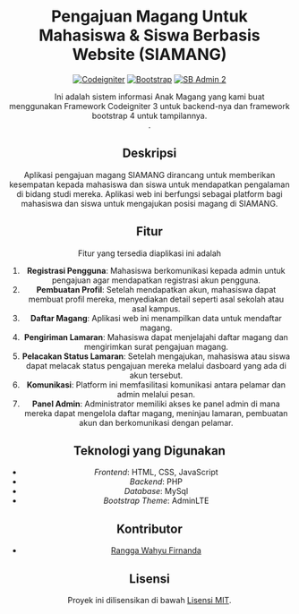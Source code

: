 <h1 align="center"> Pengajuan Magang Untuk Mahasiswa & Siswa Berbasis Website (SIAMANG)</h1>

<span align="center">
	
[![Codeigniter](https://img.shields.io/badge/Codeigniter-3.0-red.svg)](https://www.codeigniter.com/)
[![Bootstrap](https://img.shields.io/badge/Bootstrap-4.0-green.svg)](https://getbootstrap.com/docs/4.0/getting-started/introduction/)
[![SB Admin 2](https://img.shields.io/badge/%20-SB%20Admin%202-blue.svg)](https://startbootstrap.com/themes/sb-admin-2/)
</span>

&emsp; &emsp; Ini adalah sistem informasi Anak Magang yang kami buat menggunakan Framework Codeigniter 3 untuk backend-nya dan framework bootstrap 4 untuk tampilannya. <br />
.<br />



## Deskripsi

Aplikasi pengajuan magang SIAMANG dirancang untuk memberikan kesempatan kepada mahasiswa dan siswa untuk mendapatkan pengalaman di bidang studi mereka. Aplikasi web ini berfungsi sebagai platform bagi mahasiswa dan siswa untuk mengajukan posisi magang di SIAMANG.


## Fitur
Fitur yang tersedia diaplikasi ini adalah
1. **Registrasi Pengguna**: Mahasiswa berkomunikasi kepada admin untuk pengajuan agar mendapatkan registrasi akun pengguna.
2. **Pembuatan Profil**: Setelah mendapatkan akun, mahasiswa dapat membuat profil mereka, menyediakan detail seperti asal sekolah atau asal kampus.
3. **Daftar Magang**: Aplikasi web ini menampilkan data untuk mendaftar magang.
4. **Pengiriman Lamaran**: Mahasiswa dapat menjelajahi daftar magang dan mengirimkan surat pengajuan magang.
5. **Pelacakan Status Lamaran**: Setelah mengajukan, mahasiswa atau siswa dapat melacak status pengajuan mereka melalui dasboard yang ada di akun tersebut.
6. **Komunikasi**: Platform ini memfasilitasi komunikasi antara pelamar dan admin melalui pesan.
7. **Panel Admin**: Administrator memiliki akses ke panel admin di mana mereka dapat mengelola daftar magang, meninjau lamaran, pembuatan akun dan berkomunikasi dengan pelamar.



## Teknologi yang Digunakan

- *Frontend*: HTML, CSS, JavaScript
- *Backend*: PHP
- *Database*: MySql
- *Bootstrap Theme*: AdminLTE

## Kontributor

- [Rangga Wahyu Firnanda](https://github.com/ranggawahyuds)


## Lisensi

Proyek ini dilisensikan di bawah [Lisensi MIT](LICENSE).
